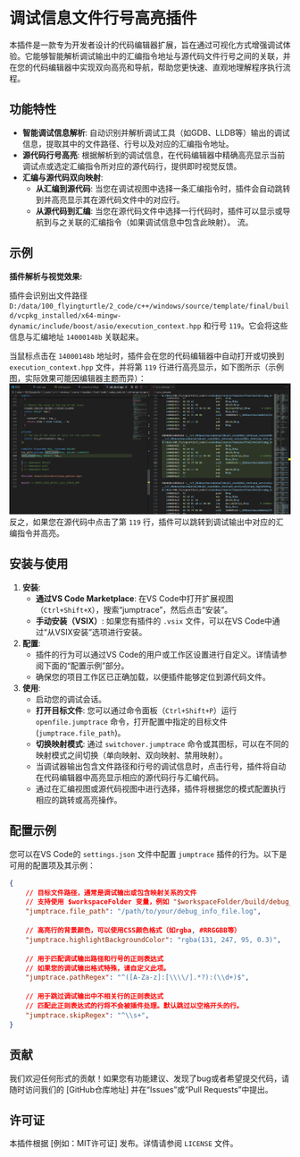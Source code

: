 # 调试信息文件行号高亮插件

本插件是一款专为开发者设计的代码编辑器扩展，旨在通过可视化方式增强调试体验。它能够智能解析调试输出中的汇编指令地址与源代码文件行号之间的关联，并在您的代码编辑器中实现双向高亮和导航，帮助您更快速、直观地理解程序执行流程。

## 功能特性

* **智能调试信息解析**: 自动识别并解析调试工具（如GDB、LLDB等）输出的调试信息，提取其中的文件路径、行号以及对应的汇编指令地址。
* **源代码行号高亮**: 根据解析到的调试信息，在代码编辑器中精确高亮显示当前调试点或选定汇编指令所对应的源代码行，提供即时视觉反馈。
* **汇编与源代码双向映射**:
    * **从汇编到源代码**: 当您在调试视图中选择一条汇编指令时，插件会自动跳转到并高亮显示其在源代码文件中的对应行。
    * **从源代码到汇编**: 当您在源代码文件中选择一行代码时，插件可以显示或导航到与之关联的汇编指令（如果调试信息中包含此映射）。
流。
## 示例
**插件解析与视觉效果:**

插件会识别出文件路径 `D:/data/100_flyingturtle/2_code/c++/windows/source/template/final/build/vcpkg_installed/x64-mingw-dynamic/include/boost/asio/execution_context.hpp` 和行号 `119`。它会将这些信息与汇编地址 `14000148b` 关联起来。

当鼠标点击在 `14000148b` 地址时，插件会在您的代码编辑器中自动打开或切换到 `execution_context.hpp` 文件，并将第 `119` 行进行高亮显示，如下图所示（示例图，实际效果可能因编辑器主题而异）：
![alt text](image-1.png)
反之，如果您在源代码中点击了第 `119` 行，插件可以跳转到调试输出中对应的汇编指令并高亮。

## 安装与使用

1.  **安装**:
    * **通过VS Code Marketplace**: 在VS Code中打开扩展视图（`Ctrl+Shift+X`），搜索“jumptrace”，然后点击“安装”。
    * **手动安装（VSIX）**: 如果您有插件的 `.vsix` 文件，可以在VS Code中通过“从VSIX安装”选项进行安装。
2.  **配置**:
    * 插件的行为可以通过VS Code的用户或工作区设置进行自定义。详情请参阅下面的“配置示例”部分。
    * 确保您的项目工作区已正确加载，以便插件能够定位到源代码文件。
3.  **使用**:
    * 启动您的调试会话。
    * **打开目标文件**: 您可以通过命令面板（`Ctrl+Shift+P`）运行 `openfile.jumptrace` 命令，打开配置中指定的目标文件 (`jumptrace.file_path`)。
    * **切换映射模式**: 通过 `switchover.jumptrace` 命令或其图标，可以在不同的映射模式之间切换（单向映射、双向映射、禁用映射）。
    * 当调试器输出包含文件路径和行号的调试信息时，点击行号，插件将自动在代码编辑器中高亮显示相应的源代码行与汇编代码。
    * 通过在汇编视图或源代码视图中进行选择，插件将根据您的模式配置执行相应的跳转或高亮操作。

## 配置示例
您可以在VS Code的 `settings.json` 文件中配置 `jumptrace` 插件的行为。以下是可用的配置项及其示例：

```json
{
    // 目标文件路径，通常是调试输出或包含映射关系的文件
    // 支持使用 $workspaceFolder 变量，例如 "$workspaceFolder/build/debug_output.log"
    "jumptrace.file_path": "/path/to/your/debug_info_file.log",

    // 高亮行的背景颜色，可以使用CSS颜色格式（如rgba, #RRGGBB等）
    "jumptrace.highlightBackgroundColor": "rgba(131, 247, 95, 0.3)",

    // 用于匹配调试输出路径和行号的正则表达式
    // 如果您的调试输出格式特殊，请自定义此项。
    "jumptrace.pathRegex": "^([A-Za-z]:[\\\\/].*?):(\\d+)$",

    // 用于跳过调试输出中不相关行的正则表达式
    // 匹配此正则表达式的行将不会被插件处理。默认跳过以空格开头的行。
    "jumptrace.skipRegex": "^\\s+",
}
```
## 贡献

我们欢迎任何形式的贡献！如果您有功能建议、发现了bug或者希望提交代码，请随时访问我们的 [GitHub仓库地址] 并在“Issues”或“Pull Requests”中提出。

## 许可证

本插件根据 [例如：MIT许可证] 发布。详情请参阅 `LICENSE` 文件。